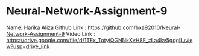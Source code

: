# Neural-Network-Assignment-9
Name: Harika Aliza
Github Link : https://github.com/hxa92010/Neural-Network-Assignment-9
Video Link : https://drive.google.com/file/d/1TEx_TotyiQGNNkXyH8F_zLa4kv5gdglL/view?usp=drive_link

